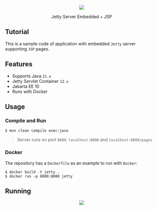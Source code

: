 <p align="center">
  <img src="https://github.com/gabriel0x01/jetty-embedded-jsp/assets/59850744/4111692e-cbc1-4783-8b98-a015ae32a347">
</p>
<p align="center">
Jetty Server Embedded + JSP
</p>

## Tutorial

This is a sample code of application with embedded `Jetty` server supporting `JSP` pages.

## Features

 * Supports Java `21.x`
 * Jetty Servlet Container `12.x`
 * Jakarta EE 10
 * Runs with Docker
 
## Usage

### Compile and Run

```
$ mvn clean compile exec:java
```

> Server runs on port `8080`: `localhost:8080` and `localhost:8080/pages`


### Docker
The repository has a `Dockerfile` as an example to run with `Docker`:

```
$ docker build -t jetty .
$ docker run -p 8080:8080 jetty
```


## Running
<p align="center">
  <img src="https://github.com/user-attachments/assets/9ac8db84-a743-4310-b2c6-27853d01f6db">
</p>

##
